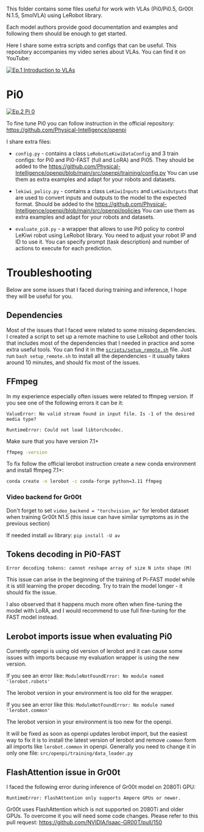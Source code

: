 This folder contains some files useful for work with VLAs (Pi0/Pi0.5, Gr00t N.1.5, SmolVLA) using LeRobot library.

Each model authors provide good documentation and examples and following them should be enough to get started.

Here I share some extra scripts and configs that can be useful. This repository accompanies my video series about VLAs. You can find it on YouTube:

[![Ep.1 Introduction to VLAs](https://img.youtube.com/vi/8dZUOo5xWFw/0.jpg)](https://youtu.be/8dZUOo5xWFw)


# Pi0

[![Ep.2 Pi 0](https://img.youtube.com/vi/ejk6-ffDXFw/0.jpg)](https://youtu.be/ejk6-ffDXFw)

To fine tune Pi0 you can follow instruction in the official repository: https://github.com/Physical-Intelligence/openpi

I share extra files:

- `config.py` - contains a class `LeRobotLeKiwiDataConfig` and 3 train configs: for Pi0 and Pi0-FAST (full and LoRA) and Pi05.
They should be added to the https://github.com/Physical-Intelligence/openpi/blob/main/src/openpi/training/config.py
You can use them as extra examples and adapt for your robots and datasets.

- `lekiwi_policy.py` - contains a class `LeKiwiInputs` and `LeKiwiOutputs` that are used to convert inputs and outputs to the model to the expected format. Should be added to the https://github.com/Physical-Intelligence/openpi/blob/main/src/openpi/policies
You can use them as extra examples and adapt for your robots and datasets.

- `evaluate_pi0.py` - a wrapper that allows to use Pi0 policy to control LeKiwi robot using LeRobot library.
You need to adjust your robot IP and ID to use it.
You can specify prompt (task description) and number of actions to execute for each prediction.


# Troubleshooting

Below are some issues that I faced during training and inference, I hope they will be useful for you.

## Dependencies

Most of the issues that I faced were related to some missing dependencies. I created a script to set up a remote machine to use LeRobot and other tools that includes most of the dependencies that I needed in practice and some extra useful tools. You can find it in the [`scripts/setup_remote.sh`](../scripts/setup_remote.sh) file. Just run `bash setup_remote.sh` to install all the dependencies - it usually takes around 10 minutes, and should fix most of the issues.

## FFmpeg

In my experience especially often issues were related to ffmpeg version. If you see one of the following errors it can be it:

`ValueError: No valid stream found in input file. Is -1 of the desired media type?`

`RuntimeError: Could not load libtorchcodec.`

Make sure that you have version 7.1+

```bash
ffmpeg -version
```

To fix follow the official lerobot instruction create a new conda environment and install ffmpeg 7.1+:

```bash
conda create -n lerobot -c conda-forge python=3.11 ffmpeg
```

### Video backend for Gr00t

Don't forget to set `video_backend = "torchvision_av"` for lerobot dataset when training Gr00t N1.5 (this issue can have similar symptoms as in the previous section)

If needed install `av` library:
`pip install -U av`

## Tokens decoding in Pi0-FAST

`Error decoding tokens: cannot reshape array of size N into shape (M)`

This issue can arise in the beginning of the training of Pi-FAST model while it is still learning the proper decoding.
Try to train the model longer - it should fix the issue.

I also observed that it happens much more often when fine-tuning the model with LoRA, and I would recommend to use full fine-tuning for the FAST model instead.

## Lerobot imports issue when evaluating Pi0

Currently openpi is using old version of lerobot and it can cause some issues with imports because my evaluation wrapper is using the new version.

If you see an error like:
`ModuleNotFoundError: No module named 'lerobot.robots'`

The lerobot version in your environment is too old for the wrapper.

If you see an error like this:
`ModuleNotFoundError: No module named 'lerobot.common'`

The lerobot version in your environment is too new for the openpi.

It will be fixed as soon as openpi updates lerobot import, but the easiest way to fix it is to install the latest version of lerobot and remove `common` form all imports like `lerobot.common` in openpi. Generally you need to change it in only one file: `src/openpi/training/data_loader.py`


## FlashAttention issue in Gr00t

I faced the following error during inference of Gr00t model on 2080Ti GPU:

`RuntimeError: FlashAttention only supports Ampere GPUs or newer.`

Gr00t uses FlashAttention which is not supported on 2080Ti and older GPUs.
To overcome it you will need some code changes. Please refer to this pull request: https://github.com/NVIDIA/Isaac-GR00T/pull/150


